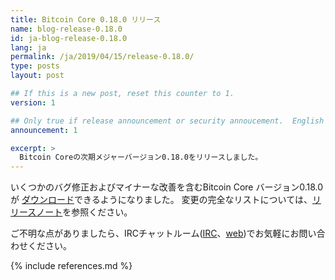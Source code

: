 ```yaml
---
title: Bitcoin Core 0.18.0 リリース
name: blog-release-0.18.0
id: ja-blog-release-0.18.0
lang: ja
permalink: /ja/2019/04/15/release-0.18.0/
type: posts
layout: post

## If this is a new post, reset this counter to 1.
version: 1

## Only true if release announcement or security annoucement.  English posts only
announcement: 1

excerpt: >
  Bitcoin Coreの次期メジャーバージョン0.18.0をリリースしました。
---
```

いくつかのバグ修正およびマイナーな改善を含むBitcoin Core バージョン0.18.0が
[ダウンロード][ダウンロードページ]できるようになりました。
変更の完全なリストについては、[リリースノート][]を参照ください。

ご不明な点がありましたら、IRCチャットルーム([IRC][irc]、[web][web irc])でお気軽にお問い合わせください。

[リリースノート]: /ja/releases/0.18.0/
[IRC]: irc://irc.freenode.net/bitcoin
[web irc]: https://webchat.freenode.net/?channels=bitcoin&uio=d4
[ダウンロードページ]: /ja/download

{% include references.md %}
